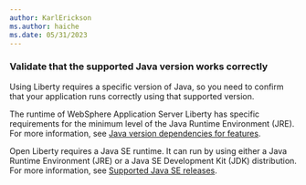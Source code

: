 ```yaml
---
author: KarlErickson
ms.author: haiche
ms.date: 05/31/2023
---
```


### Validate that the supported Java version works correctly

Using Liberty requires a specific version of Java, so you need to confirm that your application runs correctly using that supported version.

The runtime of WebSphere Application Server Liberty has specific requirements for the minimum level of the Java Runtime Environment (JRE). For more information, see [Java version dependencies for features](https://www.ibm.com/docs/was-liberty/core?topic=manually-java-version-dependencies-features).

Open Liberty requires a Java SE runtime. It can run by using either a Java Runtime Environment (JRE) or a Java SE Development Kit (JDK) distribution. For more information, see [Supported Java SE releases](https://openliberty.io/docs/latest/java-se.html).
